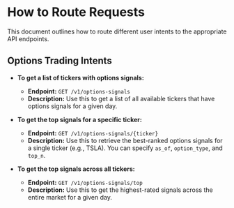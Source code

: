 # How to Route Requests

This document outlines how to route different user intents to the appropriate API endpoints.

## Options Trading Intents

- **To get a list of tickers with options signals:**
  - **Endpoint:** `GET /v1/options-signals`
  - **Description:** Use this to get a list of all available tickers that have options signals for a given day.

- **To get the top signals for a specific ticker:**
  - **Endpoint:** `GET /v1/options-signals/{ticker}`
  - **Description:** Use this to retrieve the best-ranked options signals for a single ticker (e.g., TSLA). You can specify `as_of`, `option_type`, and `top_n`.

- **To get the top signals across all tickers:**
  - **Endpoint:** `GET /v1/options-signals/top`
  - **Description:** Use this to get the highest-rated signals across the entire market for a given day.
